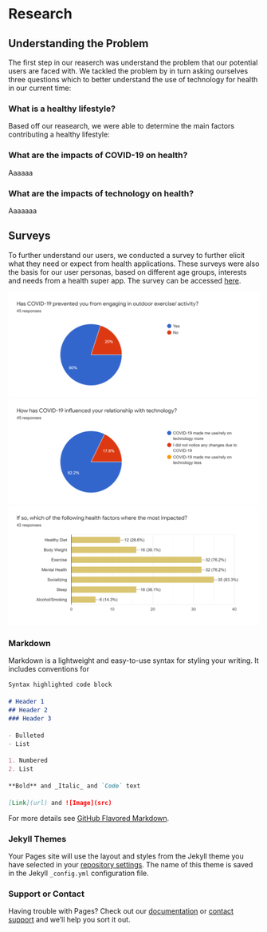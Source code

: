 # Research
## Understanding the Problem
The first step in our reaserch was understand the problem that our potential users are faced with. We tackled the problem by in turn asking ourselves three questions which to better understand the use of technology for health in our current time:

### What is a healthy lifestyle?
  Based off our reasearch, we were able to determine the main factors contributing a healthy lifestyle: 
  
### What are the impacts of COVID-19 on health?
  Aaaaaa
  
### What are the impacts of technology on health?
  Aaaaaaa

## Surveys
 To further understand our users, we conducted a survey to further elicit what they need or expect from health applications. These surveys were also the basis for our user personas, based on different age groups, interests and needs from a health super app. The survey can be accessed [here](https://docs.google.com/forms/d/e/1FAIpQLSeXmbpaGAEwBv28cvgpiyiZQf132VVsk4mRlpsMhtqeBPvRhA/viewform?usp=sf_link).
 
 ![Impact on Outdoor Activity](https://github.com/daniela-venuta/SOEN357-Mini-Project/blob/gh-pages/covid%20and%20outdoors.png)
 ![Impact on Technology Use](https://github.com/daniela-venuta/SOEN357-Mini-Project/blob/gh-pages/covid%20and%20tech.png)
 ![Impact on Health](https://github.com/daniela-venuta/SOEN357-Mini-Project/blob/gh-pages/Impact%20of%20Covid%20on%20Health.png)
 
 
 
 
 
### Markdown

Markdown is a lightweight and easy-to-use syntax for styling your writing. It includes conventions for

```markdown
Syntax highlighted code block

# Header 1
## Header 2
### Header 3

- Bulleted
- List

1. Numbered
2. List

**Bold** and _Italic_ and `Code` text

[Link](url) and ![Image](src)
```

For more details see [GitHub Flavored Markdown](https://guides.github.com/features/mastering-markdown/).

### Jekyll Themes

Your Pages site will use the layout and styles from the Jekyll theme you have selected in your [repository settings](https://github.com/daniela-venuta/SOEN357-Mini-Project/settings). The name of this theme is saved in the Jekyll `_config.yml` configuration file.

### Support or Contact

Having trouble with Pages? Check out our [documentation](https://docs.github.com/categories/github-pages-basics/) or [contact support](https://support.github.com/contact) and we’ll help you sort it out.
